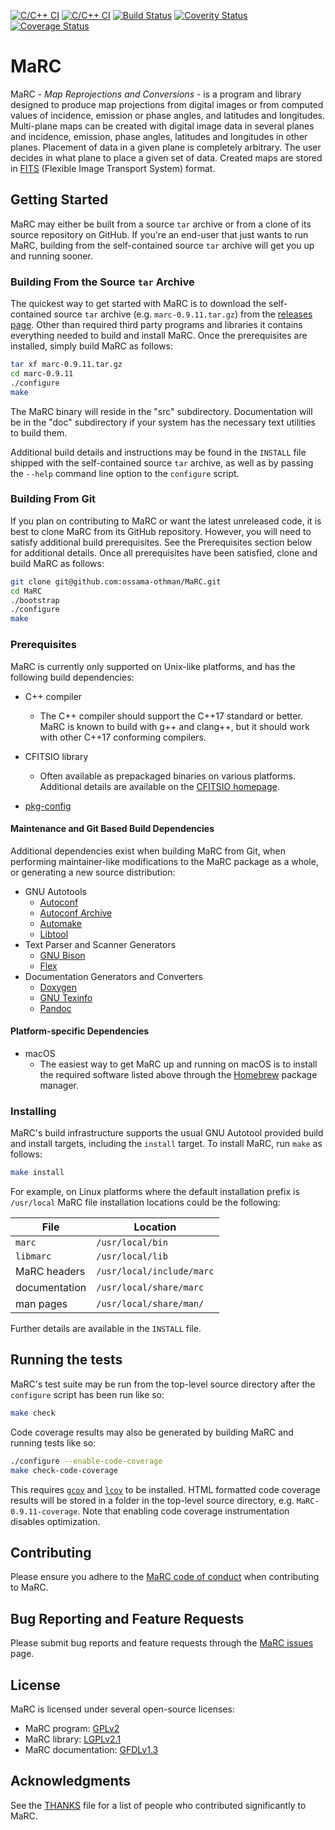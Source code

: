 <!-- Copyright (C) 1997-1999, 2003-2004, 2017-2018, 2021 Ossama Othman

     SPDX-License-Identifier: GFDL-1.3-or-later -->

[![C/C++ CI](https://github.com/ossama-othman/MaRC/actions/workflows/c-cpp.yml/badge.svg)](https://github.com/ossama-othman/MaRC/actions/workflows/c-cpp.yml)
[![C/C++ CI](https://github.com/ossama-othman/MaRC/actions/workflows/macos.yml/badge.svg)](https://github.com/ossama-othman/MaRC/actions/workflows/macos.yml)
[![Build Status](https://travis-ci.com/ossama-othman/MaRC.svg?branch=master)](https://travis-ci.com/ossama-othman/MaRC)
[![Coverity Status](https://scan.coverity.com/projects/13233/badge.svg)](https://scan.coverity.com/projects/ossama-othman-marc)
[![Coverage Status](https://coveralls.io/repos/github/ossama-othman/MaRC/badge.svg?branch=master&service=github)](https://coveralls.io/github/ossama-othman/MaRC?branch=master&service=github)

# MaRC

MaRC - _Map Reprojections and Conversions_ - is a program and library
designed to produce map projections from digital images or from
computed values of incidence, emission or phase angles, and latitudes
and longitudes.  Multi-plane maps can be created with digital image
data in several planes and incidence, emission, phase angles,
latitudes and longitudes in other planes.  Placement of data in a
given plane is completely arbitrary.  The user decides in what plane
to place a given set of data.  Created maps are stored in
[FITS](https://fits.gsfc.nasa.gov/fits_standard.html) (Flexible Image
Transport System) format.

## Getting Started

MaRC may either be built from a source `tar` archive or from a clone
of its source repository on GitHub.  If you're an end-user that just
wants to run MaRC, building from the self-contained source `tar`
archive will get you up and running sooner.

### Building From the Source `tar` Archive

The quickest way to get started with MaRC is to download the
self-contained source `tar` archive (e.g. `marc-0.9.11.tar.gz`) from
the [releases page](https://github.com/ossama-othman/MaRC/releases).
Other than required third party programs and libraries it contains
everything needed to build and install MaRC.  Once the prerequisites
are installed, simply build MaRC as follows:

```sh
tar xf marc-0.9.11.tar.gz
cd marc-0.9.11
./configure
make
```

The MaRC binary will reside in the "src" subdirectory.  Documentation
will be in the "doc" subdirectory if your system has the necessary
text utilities to build them.

Additional build details and instructions may be found in the
`INSTALL` file shipped with the self-contained source `tar` archive,
as well as by passing the `--help` command line option to the
`configure` script.

### Building From Git
If you plan on contributing to MaRC or want the latest unreleased
code, it is best to clone MaRC from its GitHub repository.  However,
you will need to satisfy additional build prerequisites.  See the
Prerequisites section below for additional details.  Once all
prerequisites have been satisfied, clone and build MaRC as follows:

```sh
git clone git@github.com:ossama-othman/MaRC.git
cd MaRC
./bootstrap
./configure
make
```

### Prerequisites

MaRC is currently only supported on Unix-like platforms, and has the
following build dependencies:

* C++ compiler
  * The C++ compiler should support the C++17 standard or better.
    MaRC is known to build with g++ and clang++, but it should work
    with other C++17 conforming compilers.

* CFITSIO library
  * Often available as prepackaged binaries on various platforms.
    Additional details are available on the [CFITSIO
    homepage](https://heasarc.gsfc.nasa.gov/fitsio/fitsio.html).

* [pkg-config](https://www.freedesktop.org/wiki/Software/pkg-config/)

#### Maintenance and Git Based Build Dependencies

Additional dependencies exist when building MaRC from Git, when
performing maintainer-like modifications to the MaRC package as a
whole, or generating a new source distribution:

* GNU Autotools
  * [Autoconf](https://www.gnu.org/software/autoconf/)
  * [Autoconf Archive](https://www.gnu.org/software/autoconf-archive/)
  * [Automake](https://www.gnu.org/software/automake/)
  * [Libtool](https://www.gnu.org/software/libtool/)
* Text Parser and Scanner Generators
  * [GNU Bison](https://www.gnu.org/software/bison/)
  * [Flex](https://github.com/westes/flex)
* Documentation Generators and Converters
  * [Doxygen](http://www.doxygen.org/)
  * [GNU Texinfo](https://www.gnu.org/software/texinfo/)
  * [Pandoc](https://pandoc.org/)

#### Platform-specific Dependencies
* macOS
  * The easiest way to get MaRC up and running on macOS is to install
    the required software listed above through the
    [Homebrew](https://brew.sh/) package manager.

### Installing

MaRC's build infrastructure supports the usual GNU Autotool provided
build and install targets, including the `install` target.  To install
MaRC, run `make` as follows:

```sh
make install
```

For example, on Linux platforms where the default installation prefix
is `/usr/local` MaRC file installation locations could be the
following:

File | Location
---- | --------
`marc` | `/usr/local/bin`
`libmarc` | `/usr/local/lib`
MaRC headers | `/usr/local/include/marc`
documentation | `/usr/local/share/marc`
man pages | `/usr/local/share/man/`

Further details are available in the `INSTALL` file.

## Running the tests

MaRC's test suite may be run from the top-level source directory after
the `configure` script has been run like so:

```sh
make check
```

Code coverage results may also be generated by building MaRC and
running tests like so:

```sh
./configure --enable-code-coverage
make check-code-coverage
```

This requires [`gcov`](https://gcc.gnu.org/onlinedocs/gcc/Gcov.html)
and [`lcov`](http://ltp.sourceforge.net/coverage/lcov.php) to be
installed.  HTML formatted code coverage results will be stored in a
folder in the top-level source directory, e.g. `MaRC-0.9.11-coverage`.
Note that enabling code coverage instrumentation disables
optimization.

## Contributing

Please ensure you adhere to the [MaRC code of
conduct](CODE_OF_CONDUCT.md) when contributing to MaRC.

<!--
## Versioning
[SemVer](http://semver.org/)
-->

## Bug Reporting and Feature Requests
Please submit bug reports and feature requests through the [MaRC
issues](https://github.com/ossama-othman/MaRC/issues) page.

## License

MaRC is licensed under several open-source licenses:

* MaRC program: [GPLv2](COPYING)
* MaRC library: [LGPLv2.1](COPYING.LESSER)
* MaRC documentation: [GFDLv1.3](COPYING.DOC)

## Acknowledgments

See the [THANKS](THANKS) file for a list of people who contributed
significantly to MaRC.

<!-- Original layout based on Billie Thompson's (PurpleBooth)
     README-template.md at
     https://gist.github.com/PurpleBooth/109311bb0361f32d87a2 -->
